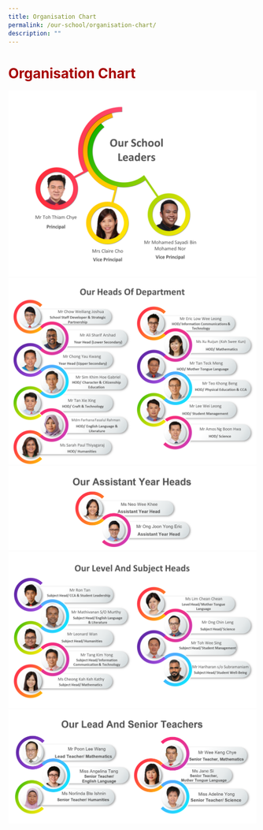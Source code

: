 ```yaml
---
title: Organisation Chart
permalink: /our-school/organisation-chart/
description: ""
---
```

# <span style = "color: #a70303"> <b>Organisation Chart</b> </span>


![](/images/Our%20School/SL.png)
![](/images/Our%20School/HOD.png)
![](/images/Our%20School/AYH.png)
![](/images/Our%20School/SH.png)
![](/images/Our%20School/ST.png)